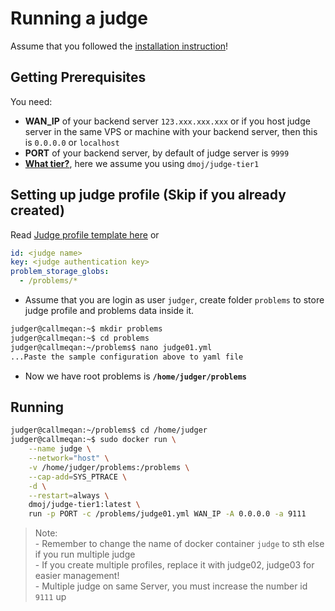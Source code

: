 # Running a judge

Assume that you followed the [installation instruction](./setting_up_a_judge.md)!

## Getting Prerequisites

You need:

- **WAN_IP** of your backend server `123.xxx.xxx.xxx` or if you host judge server in the same VPS or machine with your backend server, then this is `0.0.0.0` or `localhost`
- **PORT** of your backend server, by default of judge server is `9999`
- [**What tier?**](./judge-tier.md), here we assume you using `dmoj/judge-tier1`

## Setting up judge profile (Skip if you already created)

Read [Judge profile template here](https://docs.dmoj.ca/#/judge/judge_configuration) or

```yaml
id: <judge name>
key: <judge authentication key>
problem_storage_globs:
  - /problems/*
```

- Assume that you are login as user `judger`, create folder `problems` to store judge profile and problems data inside it.

```sh
judger@callmeqan:~$ mkdir problems
judger@callmeqan:~$ cd problems
judger@callmeqan:~/problems$ nano judge01.yml
...Paste the sample configuration above to yaml file
```

- Now we have root problems is **`/home/judger/problems`**

## Running

```bash
judger@callmeqan:~/problems$ cd /home/judger
judger@callmeqan:~$ sudo docker run \
    --name judge \
    --network="host" \
    -v /home/judger/problems:/problems \
    --cap-add=SYS_PTRACE \
    -d \
    --restart=always \
    dmoj/judge-tier1:latest \
    run -p PORT -c /problems/judge01.yml WAN_IP -A 0.0.0.0 -a 9111
```

> Note: <br>
    - Remember to change the name of docker container `judge` to sth else if you run multiple judge<br>
    - If you create multiple profiles, replace it with judge02, judge03 for easier management!<br>
    - Multiple judge on same Server, you must increase the number id `9111` up
